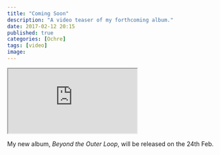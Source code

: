 ```yaml
---
title: "Coming Soon"
description: "A video teaser of my forthcoming album."
date: 2017-02-12 20:15
published: true
categories: [Ochre]
tags: [video]
image:
---
```

<div class="embed-container">
  <iframe src="https://www.youtube.com/embed/evOeYXfbM1E?rel=0&amp;showinfo=0" allowfullscreen></iframe>
</div>

My new album, *Beyond the Outer Loop*, will be released on the 24th Feb.
